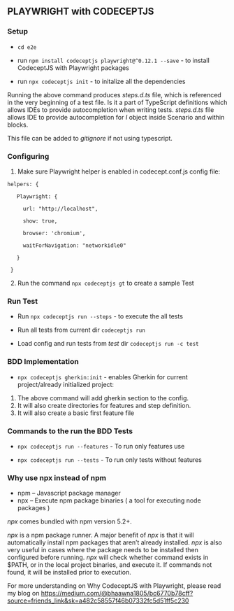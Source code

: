 ## PLAYWRIGHT with CODECEPTJS

### Setup

- `cd e2e`

- run `npm install codeceptjs playwright@^0.12.1 --save` - to install CodeceptJS with Playwright packages

- run `npx codeceptjs init` - to initalize all the dependencies

Running the above command produces *steps.d.ts* file, which is referenced in the very beginning of a test file. Is it a part of TypeScript definitions which allows IDEs to provide autocompletion when writing tests. *steps.d.ts* file allows IDE to provide autocompletion for *I* object inside Scenario and within blocks.

This file can be added to *gitignore* if not using typescript.

### Configuring

1. Make sure Playwright helper is enabled in codecept.conf.js config file:

 ```
 helpers: {
    
    Playwright: {
      
      url: "http://localhost",
      
      show: true,
      
      browser: 'chromium',
      
      waitForNavigation: "networkidle0"
    
    }
  
  }
  ```

2. Run the command `npx codeceptjs gt` to create a sample Test 
  

### Run Test

- Run `npx codeceptjs run --steps` - to execute the all tests

- Run all tests from current dir
  `codeceptjs run`

- Load config and run tests from *test* dir
  `codeceptjs run -c test`
   

### BDD Implementation

-  `npx codeceptjs gherkin:init` - enables Gherkin for current project/already initialized project:
  
  1. The above command will add gherkin section to the config. 
  2. It will also create directories for features and step definition. 
  3. It will also create a basic first feature file 


### Commands to the run the BDD Tests 

-  `npx codeceptjs run --features` - To run only features use

-  `npx codeceptjs run --tests` - To run only tests without features


### Why use npx instead of npm

- npm – Javascript package manager
- npx – Execute npm package binaries ( a tool for executing node packages )

*npx* comes bundled with npm version 5.2+.

*npx* is a npm package runner.
A major benefit of *npx* is that it will automatically install npm packages that aren’t already installed. *npx* is also very useful in cases where the package needs to be installed then configured before running. *npx* will check whether command exists in $PATH, or in the local project binaries, and execute it. If commands not found, it will be installed prior to execution.

For more understanding on Why CodeceptJS with Playwright, please read my blog on https://medium.com/@bhaawna1805/bc6770b78cff?source=friends_link&sk=a482c58557f46b07332fc5d51ff5c230
